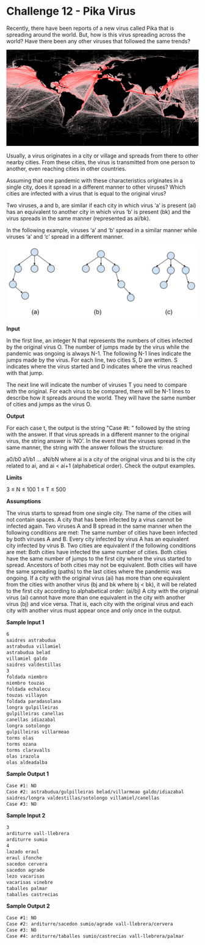 # Challenge 12 - Pika Virus

Recently, there have been reports of a new virus called Pika that is spreading around the world. But, how is this virus spreading across the world? Have there been any other viruses that followed the same trends?

![spread_virus](spread_virus.png)

Usually, a virus originates in a city or village and spreads from there to other nearby cities. From these cities, the virus is transmitted from one person to another, even reaching cities in other countries.

Assuming that one pandemic with these characteristics originates in a single city, does it spread in a different manner to other viruses? Which cities are infected with a virus that is equal to the original virus?

Two viruses, a and b, are similar if each city in which virus ‘a’ is present (ai) has an equivalent to another city in which virus ‘b’ is present (bk) and the virus spreads in the same manner (represented as ai/bk).

In the following example, viruses ‘a’ and ‘b’ spread in a similar manner while viruses ‘a’ and ‘c’ spread in a different manner.

![spread_examples](spread_examples.png)

**Input**

In the first line, an integer N that represents the numbers of cities infected by the original virus O. The number of jumps made by the virus while the pandemic was ongoing is always N-1. The following N-1 lines indicate the jumps made by the virus. For each line, two cities S, D are written. S indicates where the virus started and D indicates where the virus reached with that jump.

The next line will indicate the number of viruses T you need to compare with the original. For each virus to be compared, there will be N-1 lines to describe how it spreads around the world. They will have the same number of cities and jumps as the virus O.

**Output**

For each case t, the output is the string "Case #t: " followed by the string with the answer. If that virus spreads in a different manner to the original virus, the string answer is ‘NO’. In the event that the viruses spread in the same manner, the string with the answer follows the structure:

a0/b0 a1/b1 … aN/bN
where ai is a city of the original virus and bi is the city related to ai, and ai < ai+1 (alphabetical order). Check the output examples.

**Limits**

3 ≤ N ≤ 100
1 ≤ T ≤ 500

**Assumptions**

The virus starts to spread from one single city.
The name of the cities will not contain spaces.
A city that has been infected by a virus cannot be infected again.
Two viruses A and B spread in the same manner when the following conditions are met:
The same number of cities have been infected by both viruses A and B.
Every city infected by virus A has an equivalent city infected by virus B.
Two cities are equivalent if the following conditions are met:
Both cities have infected the same number of cities.
Both cities have the same number of jumps to the first city where the virus started to spread.
Ancestors of both cities may not be equivalent.
Both cities will have the same spreading (paths) to the last cities where the pandemic was ongoing.
If a city with the original virus (ai) has more than one equivalent from the cities with another virus (bj and bk where bj < bk), it will be related to the first city according to alphabetical order: (ai/bj)
A city with the original virus (ai) cannot have more than one equivalent in the city with another virus (bj) and vice versa. That is, each city with the original virus and each city with another virus must appear once and only once in the output.

**Sample Input 1**
```
6
saidres astrabudua
astrabudua villamiel
astrabudua belad
villamiel galdo
saidres valdestillas
3
foldada niembro
niembro touzas
foldada echalecu
touzas villayon
foldada paradasolana
longra gulpilleiras
gulpilleiras canellas
canellas idiazabal
longra sotolongo
gulpilleiras villarmeao
torms olas
torms ozana
torms claravalls
olas irazola
olas aldeadalba
```

**Sample Output 1**

```
Case #1: NO
Case #2: astrabudua/gulpilleiras belad/villarmeao galdo/idiazabal saidres/longra valdestillas/sotolongo villamiel/canellas
Case #3: NO
```

**Sample Input 2**

```
3
arditurre vall-llebrera
arditurre sumio
4
lazado eraul
eraul ifonche
sacedon cervera
sacedon agrade
lezo vacarisas
vacarisas vinebre
taballes palmar
taballes castrecias
```

**Sample Output 2**

```
Case #1: NO
Case #2: arditurre/sacedon sumio/agrade vall-llebrera/cervera
Case #3: NO
Case #4: arditurre/taballes sumio/castrecias vall-llebrera/palmar
```
